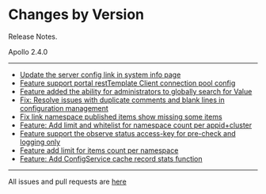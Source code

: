 Changes by Version
==================
Release Notes.

Apollo 2.4.0

------------------
* [Update the server config link in system info page](https://github.com/apolloconfig/apollo/pull/5204)
* [Feature support portal restTemplate Client connection pool config](https://github.com/apolloconfig/apollo/pull/5200)
* [Feature added the ability for administrators to globally search for Value](https://github.com/apolloconfig/apollo/pull/5182)
* [Fix: Resolve issues with duplicate comments and blank lines in configuration management](https://github.com/apolloconfig/apollo/pull/5232)
* [Fix link namespace published items show missing some items](https://github.com/apolloconfig/apollo/pull/5240)
* [Feature: Add limit and whitelist for namespace count per appid+cluster](https://github.com/apolloconfig/apollo/pull/5228)
* [Feature support the observe status access-key for pre-check and logging only](https://github.com/apolloconfig/apollo/pull/5236)
* [Feature add limit for items count per namespace](https://github.com/apolloconfig/apollo/pull/5227)
* [Feature: Add ConfigService cache record stats function](https://github.com/apolloconfig/apollo/pull/5247)
------------------
All issues and pull requests are [here](https://github.com/apolloconfig/apollo/milestone/15?closed=1)
